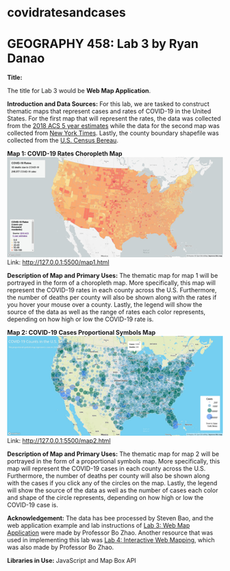 # covidratesandcases
# GEOGRAPHY 458: Lab 3 by Ryan Danao

**Title:**

The title for Lab 3 would be **Web Map Application**. 

**Introduction and Data Sources:**
For this lab, we are tasked to construct thematic maps that represent cases and rates of COVID-19 in the United States. For the first map that will represent the rates, the data was collected from the [2018 ACS 5 year estimates](https://data.census.gov/cedsci/table?g=0100000US%24050000&d=ACS%205-Year%20Estimates%20Data%20Profiles&tid=ACSDP5Y2018.DP05&hidePreview=true) while the data for the second map was collected from [New York Times](https://github.com/jakobzhao/geog458/tree/master/labs/lab03). Lastly, the county boundary shapefile was collected from the [U.S. Census Bereau](https://www.census.gov/geographies/mapping-files/time-series/geo/carto-boundary-file.html). 

**Map 1: COVID-19 Rates Choropleth Map**
![map 1](/img/Map1.jpg)
Link: http://127.0.0.1:5500/map1.html

**Description of Map and Primary Uses:**
The thematic map for map 1 will be portrayed in the form of a choropleth map. More specifically, this map will represent the COVID-19 rates in each county across the U.S. Furthermore, the number of deaths per county will also be shown along with the rates if you hover your mouse over a county. Lastly, the legend will show the source of the data as well as the range of rates each color represents, depending on how high or low the COVID-19 rate is.

**Map 2: COVID-19 Cases Proportional Symbols Map**
![map 2](/img/Map2.jpg)
Link: http://127.0.0.1:5500/map2.html

**Description of Map and Primary Uses:**
The thematic map for map 2 will be portrayed in the form of a proportional symbols map. More specifically, this map will represent the COVID-19 cases in each county across the U.S. Furthermore, the number of deaths per county will also be shown along with the cases if you click any of the circles on the map. Lastly, the legend will show the source of the data as well as the number of cases each color and shape of the circle represents, depending on how high or low the COVID-19 case is.

**Acknowledgement:**
 The data has bee processed by Steven Bao, and the web application example and lab instructions of 
[Lab 3: Web Map Application](https://github.com/jakobzhao/geog458/tree/master/labs/lab03) were made by Professor Bo Zhao. Another resource that was used in implementing this lab was [Lab 4: Interactive Web Mapping](https://github.com/jakobzhao/geog495/tree/main/labs/lab04), which was also made by Professor Bo Zhao.

**Libraries in Use:**
 JavaScript and Map Box API
